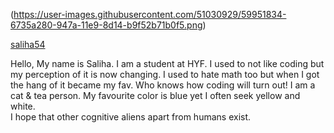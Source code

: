 (https://user-images.githubusercontent.com/51030929/59951834-6735a280-947a-11e9-8d14-b9f52b71b0f5.png)

<a href= https://github.com/saliha54 > saliha54 <a>

Hello,
My name is Saliha. I am a student at HYF.
I used to not like coding but my perception of it is now changing. I used to hate math too but when I got the hang of it became my fav. Who knows how coding will turn out!
I am a cat & tea person. My favourite color is blue yet I often seek yellow and white.  
I hope that other cognitive aliens apart from humans exist. 
